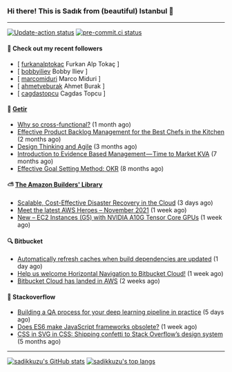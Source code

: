 ### Hi there! This is Sadık from (beautiful) Istanbul 👋

---

[![Update-action status](https://github.com/sadikkuzu/sadikkuzu/actions/workflows/sadikkuzu.yml/badge.svg)](https://github.com/sadikkuzu/sadikkuzu/actions/workflows/sadikkuzu.yml)
[![pre-commit.ci status](https://results.pre-commit.ci/badge/github/sadikkuzu/sadikkuzu/master.svg)](https://results.pre-commit.ci/latest/github/sadikkuzu/sadikkuzu/master)

#### 🔭 Check out my recent followers

- [ [furkanalptokac](https://github.com/furkanalptokac) Furkan Alp Tokaç ]
- [ [bobbyiliev](https://github.com/bobbyiliev) Bobby Iliev ]
- [ [marcomiduri](https://github.com/marcomiduri) Marco Miduri ]
- [ [ahmetveburak](https://github.com/ahmetveburak) Ahmet Burak ]
- [ [cagdastopcu](https://github.com/cagdastopcu) Cagdas Topcu ]


#### 🚀 [Getir](https://technology.getir.com)

- [Why so cross-functional?](https://medium.com/getir/why-so-cross-functional-e411271265fc?source=rss----5138a1e0a250---4) (1 month ago)
- [Effective Product Backlog Management for the Best Chefs in the Kitchen](https://medium.com/getir/effective-product-backlog-management-for-best-chefs-in-the-kitchen-d44a023d9c0b?source=rss----5138a1e0a250---4) (2 months ago)
- [Design Thinking and Agile](https://medium.com/getir/design-thinking-and-agile-21d5159f429?source=rss----5138a1e0a250---4) (3 months ago)
- [Introduction to Evidence Based Management — Time to Market KVA](https://medium.com/getir/introduction-to-evidence-based-management-time-to-market-kva-ce880fb71477?source=rss----5138a1e0a250---4) (7 months ago)
- [Effective Goal Setting Method: OKR](https://medium.com/getir/effective-goal-setting-method-okr-e072238f626a?source=rss----5138a1e0a250---4) (8 months ago)


#### ⛅ [The Amazon Builders' Library](https://aws.amazon.com/builders-library/)

- [Scalable, Cost-Effective Disaster Recovery in the Cloud](https://aws.amazon.com/blogs/aws/scalable-cost-effective-disaster-recovery-in-the-cloud/) (3 days ago)
- [Meet the latest AWS Heroes – November 2021](https://aws.amazon.com/blogs/aws/meet-the-latest-aws-heroes-november-2021/) (1 week ago)
- [New – EC2 Instances (G5) with NVIDIA A10G Tensor Core GPUs](https://aws.amazon.com/blogs/aws/new-ec2-instances-g5-with-nvidia-a10g-tensor-core-gpus/) (1 week ago)


#### 🔍 Bitbucket

- [Automatically refresh caches when build dependencies are updated](https://bitbucket.org/blog/automatically-refresh-caches-when-build-dependencies-are-updated) (1 day ago)
- [Help us welcome Horizontal Navigation to Bitbucket Cloud!](https://bitbucket.org/blog/new-horizontal-nav) (1 week ago)
- [Bitbucket Cloud has landed in AWS](https://bitbucket.org/blog/bitbucket-cloud-has-landed-in-aws) (2 weeks ago)


#### 📰 Stackoverflow

- [Building a QA process for your deep learning pipeline in practice](https://stackoverflow.blog/2021/11/15/building-a-qa-process-for-your-deep-learning-pipeline-in-practice/) (5 days ago)
- [Does ES6 make JavaScript frameworks obsolete?](https://stackoverflow.blog/2021/11/10/does-es6-make-javascript-frameworks-obsolete/) (1 week ago)
- [CSS in SVG in CSS: Shipping confetti to Stack Overflow’s design system](https://stackoverflow.blog/2021/05/31/shipping-confetti-to-stack-overflows-design-system/) (5 months ago)

---

[![sadikkuzu's GitHub stats](https://github-readme-stats.vercel.app/api?username=sadikkuzu&show_icons=true&theme=dark&hide=stars&hide_title=true)](https://github.com/sadikkuzu)
[![sadikkuzu's top langs](https://github-readme-stats.vercel.app/api/top-langs/?username=sadikkuzu&langs_count=6&layout=compact&theme=dark&hide_title=true)](https://github.com/sadikkuzu)
